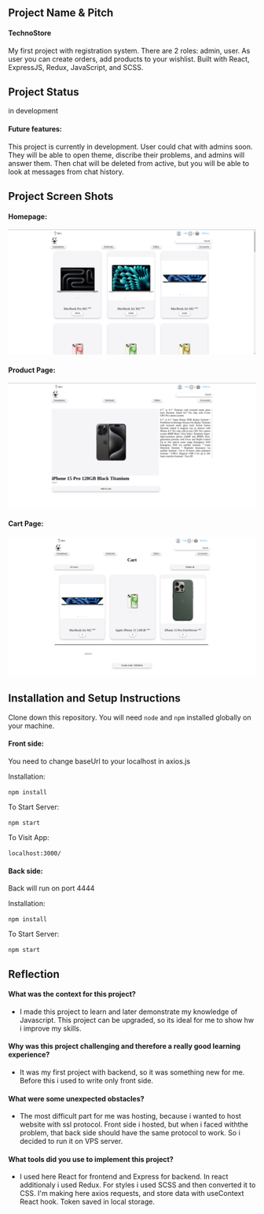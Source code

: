 ## Project Name & Pitch

#### TechnoStore


My first project with registration system. There are 2 roles: admin, user. As user you can create orders, add products to your wishlist. Built with React, ExpressJS, Redux, JavaScript, and SCSS.

## Project Status
in development

#### Future features:

This project is currently in development. User could chat with admins soon. They will be able to open theme, discribe their problems, and admins will answer them. Then chat will be deleted from active, but you will be able to look at messages from chat history.

## Project Screen Shots

#### Homepage:   

![Screenshots](./Screenshots/photo_2024-01-31_09-17-51.jpg)

#### Product Page:

![Screenshots](./Screenshots/photo_2024-01-31_09-22-09.jpg)

#### Cart Page:

![Screenshots](./Screenshots/photo_2024-01-31_09-23-44.jpg)

## Installation and Setup Instructions

Clone down this repository. You will need `node` and `npm` installed globally on your machine.  

#### Front side:  

You need to change baseUrl to your localhost in axios.js

Installation:

`npm install`  

To Start Server:

`npm start`  

To Visit App:

`localhost:3000/`  

#### Back side:

Back will run on port 4444

Installation:

`npm install`

To Start Server:

`npm start`

## Reflection

  #### What was the context for this project?
  -	I made this project to learn and later demonstrate my knowledge of Javascript. This project can be upgraded, so its ideal for me to show hw i improve my skills.
  #### Why was this project challenging and therefore a really good learning experience?
  -	It was my first project with backend, so it was something new for me. Before this i used to write only front side.
  #### What were some unexpected obstacles?
  - The most difficult part for me was hosting, because i wanted to host website with ssl protocol. Front side i hosted, but when i faced withthe problem, that back side should have the same protocol to work. So i decided to run it on VPS server.
  #### What tools did you use to implement this project?
  - I used here React for frontend and Express for backend. In react additionaly i used Redux. For styles i used SCSS and then converted it to CSS. I'm making here axios requests, and store data with useContext React hook. Token saved in local storage.